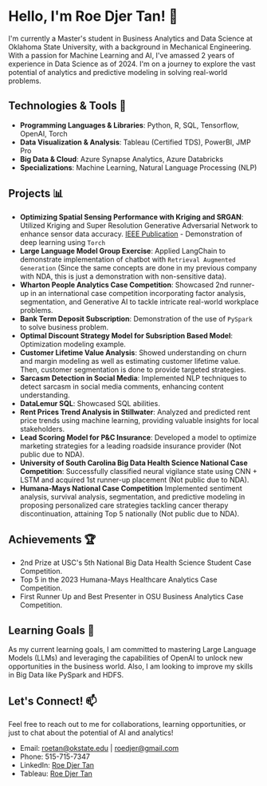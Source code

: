 Hello, I'm Roe Djer Tan! 👋
===========================

I'm currently a Master's student in Business Analytics and Data Science at Oklahoma State University, with a background in Mechanical Engineering. With a passion for Machine Learning and AI, I've amassed 2 years of experience in Data Science as of 2024. I'm on a journey to explore the vast potential of analytics and predictive modeling in solving real-world problems.

Technologies & Tools 🔧
-----------------------

*   **Programming Languages & Libraries**: Python, R, SQL, Tensorflow, OpenAI, Torch
*   **Data Visualization & Analysis**: Tableau (Certified TDS), PowerBI, JMP Pro
*   **Big Data & Cloud**: Azure Synapse Analytics, Azure Databricks
*   **Specializations**: Machine Learning, Natural Language Processing (NLP)

Projects 📊
-----------

*   **Optimizing Spatial Sensing Performance with Kriging and SRGAN**: Utilized Kriging and Super Resolution Generative Adversarial Network to enhance sensor data accuracy. [IEEE Publication](https://ieeexplore.ieee.org/document/10325319) - Demonstration of deep learning using `Torch`
*   **Large Language Model Group Exercise**: Applied LangChain to demonstrate implementation of chatbot with `Retrieval Augmented Generation` (Since the same concepts are done in my previous company with NDA, this is just a demonstration with non-sensitive data).
*   **Wharton People Analytics Case Competition**: Showcased 2nd runner-up in an international case competition incorporating factor analysis, segmentation, and Generative AI to tackle intricate real-world workplace problems.
*   **Bank Term Deposit Subscription**: Demonstration of the use of `PySpark` to solve business problem.
*   **Optimal Discount Strategy Model for Subsription Based Model**: Optimization modeling example.
*   **Customer Lifetime Value Analysis**: Showed understanding on churn and margin modeling as well as estimating customer lifetime value. Then, customer segmentation is done to provide targeted strategies.
*   **Sarcasm Detection in Social Media**: Implemented NLP techniques to detect sarcasm in social media comments, enhancing content understanding.
*   **DataLemur SQL**: Showcased SQL abilities.
*   **Rent Prices Trend Analysis in Stillwater**: Analyzed and predicted rent price trends using machine learning, providing valuable insights for local stakeholders.
*   **Lead Scoring Model for P&C Insurance**: Developed a model to optimize marketing strategies for a leading roadside insurance provider (Not public due to NDA).
*   **University of South Carolina Big Data Health Science National Case Competition**: Successfully classified neural vigilance state using CNN + LSTM and acquired 1st runner-up placement (Not public due to NDA).
*   **Humana-Mays National Case Competition** Implemented sentiment analysis, survival analysis, segmentation, and predictive modeling in proposing personalized care strategies tackling cancer therapy discontinuation, attaining Top 5 nationally (Not public due to NDA).

Achievements 🏆
---------------

*   2nd Prize at USC's 5th National Big Data Health Science Student Case Competition.
*   Top 5 in the 2023 Humana-Mays Healthcare Analytics Case Competition.
*   First Runner Up and Best Presenter in OSU Business Analytics Case Competition.

Learning Goals 🌱
-----------------

As my current learning goals, I am committed to mastering Large Language Models (LLMs) and leveraging the capabilities of OpenAI to unlock new opportunities in the business world. Also, I am looking to improve my skills in Big Data like PySpark and HDFS.

Let's Connect! 📫
-----------------

Feel free to reach out to me for collaborations, learning opportunities, or just to chat about the potential of AI and analytics!

*   Email: roetan@okstate.edu | roedjer@gmail.com
*   Phone: 515-715-7347
*   LinkedIn: [Roe Djer Tan](https://www.linkedin.com/in/roe-djer-tan/)
*   Tableau: [Roe Djer Tan](https://public.tableau.com/app/profile/roe.djer.tan/vizzes)
